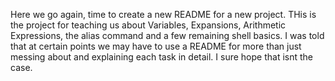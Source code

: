 Here we go again, time to create a new README for a new project. THis is the project for teaching us about Variables, Expansions, Arithmetic Expressions, the alias command and a few remaining shell basics. I was told that at certain points we may have to use a README for more than just messing about and explaining each task in detail. I sure hope that isnt the case.
